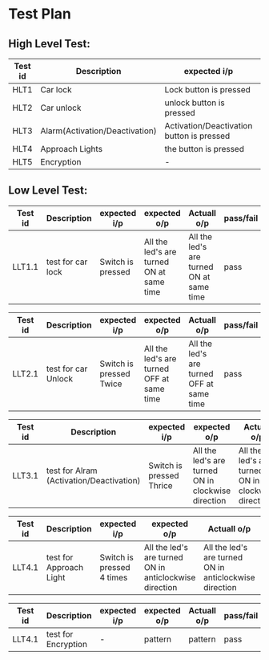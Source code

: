 # Test Plan

## High Level Test:

|Test id |Description |expected i/p |expected o/p |Actuall o/p |pass/fail |            
|---- |---- |---- |---- |----|----|
|HLT1 |Car lock |Lock button is pressed |locked |locked |pass |
|HLT2 |Car unlock |unlock button is pressed |unlock |unlock |pass |
|HLT3 |Alarm(Activation/Deactivation) |Activation/Deactivation button is pressed |Alarm(Activated/Deactivated) |Alarm(Activated/Deactivated) |pass |
|HLT4 |Approach Lights |the button is pressed |Approach lights ON |Approach lights ON |pass |
|HLT5 |Encryption|- |Pattern |Pattern |pass |


## Low Level Test:


|Test id |Description |expected i/p |expected o/p |Actuall o/p |pass/fail |
|---- |---- |---- |---- |----|----|
|LLT1.1 |test for car lock |Switch is pressed |All the led's are turned ON at same time  |All the led's are turned ON at same time |pass |  

|Test id |Description |expected i/p |expected o/p |Actuall o/p |pass/fail |
|---- |---- |---- |---- |----|----|
|LLT2.1 |test for car Unlock |Switch is pressed Twice |All the led's are turned OFF at same time  |All the led's are turned OFF at same time |pass |  

|Test id |Description |expected i/p |expected o/p |Actuall o/p |pass/fail |
|---- |---- |---- |---- |----|----|
|LLT3.1 |test for Alram (Activation/Deactivation) |Switch is pressed Thrice |All the led's are turned ON in clockwise direction  |All the led's are turned ON in clockwise direction  |pass |  

|Test id |Description |expected i/p |expected o/p |Actuall o/p |pass/fail |
|---- |---- |---- |---- |----|----|
|LLT4.1 |test for Approach Light|Switch is pressed 4 times |All the led's are turned ON in anticlockwise direction  |All the led's are turned ON in anticlockwise direction  |pass |  

|Test id |Description |expected i/p |expected o/p |Actuall o/p |pass/fail |
|---- |---- |---- |---- |----|----|
|LLT4.1 |test for Encryption|- |pattern  |pattern  |pass |  



